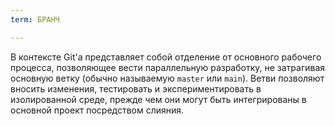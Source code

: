 ```yaml
---
term: БРАНЧ

---
```

В контексте Git'а представляет собой отделение от основного рабочего процесса, позволяющее вести параллельную разработку, не затрагивая основную ветку (обычно называемую `master` или `main`). Ветви позволяют вносить изменения, тестировать и экспериментировать в изолированной среде, прежде чем они могут быть интегрированы в основной проект посредством слияния.